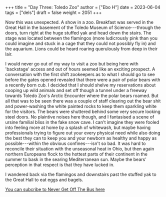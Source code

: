 +++
title = "Day Three: Toledo Zoo"
author = ["Ebo H"]
date = 2023-06-04
tags = ["dels"]
draft = false
weight = 2051
+++

Now this was unexpected. A show in a zoo.
Breakfast was served in the Great Hall in the basement of the Toledo Museum of Science---through the doors, turn right at the huge stuffed yak and head down the stairs.
The stage was located between the flamingos (more ludicrously pink than you could imagine and stuck in a cage that they could not possibly fly in) and the aquarium.
Lions could be heard roaring querulously from deep in their lair.

I would never go out of my way to visit a zoo but being here with 'backstage' access and out of hours seemed like an exciting prospect. A conversation with the first shift zookeepers as to what I should go to see before the gates opened revealed that there were a pair of polar bears with a recently born cub. I decided that I should shelve my reservations about cooping up wild animals and set off though a tunnel under a freeway towards Toledo Zoo's Arctic Encounter where the polar bears roamed. But all that was to be seen there was a couple of staff clearing out the bear shit and power-washing the white painted rocks to keep them sparkling white for the visitors.
The bears were shuttered behind some very secure looking steel doors. No plaintive noises here though, and I fantasised a scene of ursine familial bliss in the fake snow cave.
I can't imagine they were fooled into feeling more at home by a splash of whitewash, but maybe having professionals trying to figure out your every physical need while also doing the best they can to keep you and your newborn as healthy and happy as possible---within the obvious confines---isn't so bad.
It was hard to reconcile their situation with the unseasonal heat in Ohio, but then again northern Europeans flock to the hottest parts of their continent in the summer to bask in the searing Mediterranean sun. Maybe the bears' perception in that respect is that they have lucked in.

I wandered back via the flamingos and downstairs past the stuffed yak to the Great Hall to eat eggs and bagels.

[You can subcribe to Never Get Off The Bus here](https://never-get-off-the-bus.ghost.io/#/portal/)
